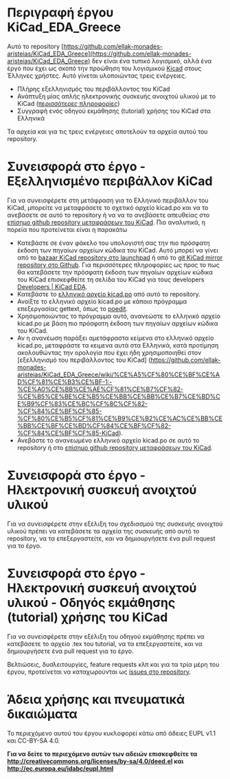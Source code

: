# Περιγραφή έργου KiCad_EDA_Greece
Αυτό το repository [https://github.com/ellak-monades-aristeias/KiCad_EDA_Greece](https://github.com/ellak-monades-aristeias/KiCad_EDA_Greece) δεν είναι ένα τυπικό λογισμικό, αλλά ένα έργο που έχει ως σκοπό την προώθηση του λογισμικού [Kicad](http://kicad-pcb.org/) στους Έλληνες χρήστες. Αυτό γίνεται υλοποιώντας τρεις ενέργειες.

* Πλήρης εξελληνισμός του περιβάλλοντος του KiCad
* Ανάπτυξη μίας απλής ηλεκτρονικής συσκευής ανοιχτού υλικού με το KiCad ([περισσότερες πληροφορίες](work/pcb/usb2uart/README.md))
* Συγγραφή ενός οδηγού εκμάθησης (tutorial) χρήσης του KiCad στα Ελληνικά

Τα αρχεία και για τις τρεις ενέργειες αποτελούν τα αρχεία αυτού του repository.

# Συνεισφορά στο έργο - Εξελληνισμένο περιβάλλον KiCad
Για να συνεισφέρετε στη μετάφραση για το Ελληνικό περιβάλλον του KiCad, μπορείτε να μεταφράσετε το σχετικό αρχείο kicad.po και να το ανεβάσετε σε αυτό το repository ή να να το ανεβάσετε απευθείας στο  [επίσημο github repository μεταφράσεων του KiCad](https://github.com/KiCad/kicad-i18n). 
Πιο αναλυτικά, η πορεία που προτείνεται είναι η παρακάτω
* Κατεβάστε σε έναν φάκελο του υπολογιστή σας την πιο πρόσφατη έκδοση των πηγαίων αρχείων κώδικα του KiCad. Αυτό μπορεί να γίνει από το [bazaar KiCad repository στο launchpad](https://launchpad.net/kicad) ή από το [git KiCad mirror repository στο Github](https://github.com/KiCad/). Για περισσότερες πληροφορίες ως προς το πως θα κατεβάσετε την πρόσφατη έκδοση των πηγαίων αρχείων κώδικα του KiCad επισκεφθείτε τη σελίδα του KiCad για τους developers [Developers | KiCad EDA](http://kicad-pcb.org/contribute/developers/#_fetching_the_source_code).
* Κατεβάστε το [ελληνικό αρχείο kicad.po](https://github.com/ellak-monades-aristeias/KiCad_EDA_Greece/blob/master/work/translation/kicad.po) από αυτό το repository.
* Ανοίξτε το ελληνικό αρχείο kicad.po με κάποιο πρόγραμμα επεξεργασίας gettext, όπως το [poedit](https://poedit.net/). 
* Χρησιμοποιώντας το πρόγραμμα αυτό, ανανεώστε το ελληνικό αρχείο kicad.po με βάση  πιο πρόσφατη έκδοση των πηγαίων αρχείων κώδικα του KiCad.
* Αν η ανανέωση παράξει αμετάφραστα κείμενα στο ελληνικό αρχείο kicad.po, μεταφράστε τα κειμενα αυτά στα Ελληνικά, κατά προτίμηση ακολουθώντας την ορολογία που έχει ήδη χρησιμοποιηθεί στον [εξελληνισμό του περιβάλλοντος του KiCad]  (https://github.com/ellak-monades-aristeias/KiCad_EDA_Greece/wiki/%CE%A5%CF%80%CE%BF%CE%AD%CF%81%CE%B3%CE%BF-1:-%CE%A0%CE%BB%CE%AE%CF%81%CE%B7%CF%82-%CE%B5%CE%BE%CE%B5%CE%BB%CE%BB%CE%B7%CE%BD%CE%B9%CF%83%CE%BC%CF%8C%CF%82-%CF%84%CE%BF%CF%85-%CF%80%CE%B5%CF%81%CE%B9%CE%B2%CE%AC%CE%BB%CE%BB%CE%BF%CE%BD%CF%84%CE%BF%CF%82-%CF%84%CE%BF%CF%85-KiCad).
* Ανεβάστε τo ανανεωμένο ελληνικό αρχείο kicad.po σε αυτό το repository ή στο [επίσημο github repository μεταφράσεων του KiCad](https://github.com/KiCad/kicad-i18n).

# Συνεισφορά στο έργο - Ηλεκτρονική συσκευή ανοιχτού υλικού
Για να συνεισφέρετε στην εξέλιξη του σχεδιασμού της συσκευής ανοιχτού υλικού πρέπει να κατεβάσετε τα αρχεία της συσκευής από αυτό το repository, να τα επεξεργαστείτε, και να δημιουργήσετε ένα pull request για το έργο.

# Συνεισφορά στο έργο - Ηλεκτρονική συσκευή ανοιχτού υλικού - Οδηγός εκμάθησης (tutorial) χρήσης του KiCad
Για να συνεισφέρετε στην εξέλιξη του οδηγού εκμάθησης πρέπει να κατεβάσετε το αρχείο .tex του tutorial, να τα επεξεργαστείτε, και να δημιουργήσετε ένα pull request για το έργο. 

Bελτιώσεις, δυσλειτουργίες, feature requests κλπ και για τα τρία μέρη του έργου, προτείνεται να καταχωρούνται ως [issues στο repository](https://github.com/ellak-monades-aristeias/KiCad_EDA_Greece/issues).

# Άδεια χρήσης και πνευματικά δικαιώματα

Το περιεχόμενο αυτού του έργου κυκλοφορεί κάτω από άδειες EUPL v1.1 και CC-BY-SA 4.0.

**Για να δείτε το περιεχόμενο αυτών των αδειών επισκεφθείτε τα  http://creativecommons.org/licenses/by-sa/4.0/deed.el και http://ec.europa.eu/idabc/eupl.html**
